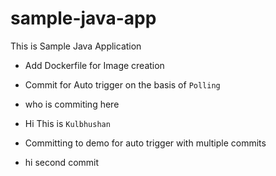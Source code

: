 # sample-java-app
This is Sample Java Application
- Add Dockerfile for Image creation
- Commit for Auto trigger on the basis of `Polling`
- who is commiting here 
- Hi This is `Kulbhushan`
- Committing to demo for auto trigger with multiple commits

- hi second commit
